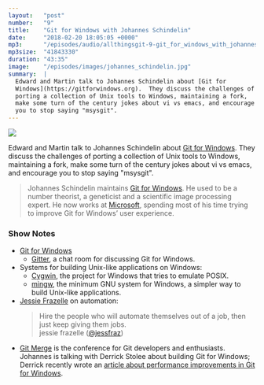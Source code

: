 ```yaml
---
layout:   "post"
number:   "9"
title:    "Git for Windows with Johannes Schindelin"
date:     "2018-02-20 18:05:05 +0000"
mp3:      "/episodes/audio/allthingsgit-9-git_for_windows_with_johannes_schindelin.mp3"
mp3size:  "41843330"
duration: "43:35"
image:    "/episodes/images/johannes_schindelin.jpg"
summary:  |
  Edward and Martin talk to Johannes Schindelin about [Git for
  Windows](https://gitforwindows.org).  They discuss the challenges of
  porting a collection of Unix tools to Windows, maintaining a fork,
  make some turn of the century jokes about vi vs emacs, and encourage
  you to stop saying "msysgit".
---
```


<div id="profile">
    <img src="images/johannes_schindelin.jpg" class="profile_photo">
</div>

Edward and Martin talk to Johannes Schindelin about [Git for
Windows](https://gitforwindows.org).  They discuss the challenges of
porting a collection of Unix tools to Windows, maintaining a fork,
make some turn of the century jokes about vi vs emacs, and encourage
you to stop saying "msysgit".

> Johannes Schindelin maintains [Git for Windows](https://gitforwindows.org/).
> He used to be a number theorist, a geneticist and a scientific image
> processing expert. He now works at
> [Microsoft](https://visualstudio.com/team-services/), spending most of
> his time trying to improve Git for Windows’ user experience.

### Show Notes

* [Git for Windows](https://gitforwindows.org/)
  * [Gitter](https://gitter.im/git-for-windows/home), a chat room for
    discussing Git for Windows.
* Systems for building Unix-like applications on Windows:
  * [Cygwin](https://www.cygwin.com), the project for Windows that tries to
    emulate POSIX.
  * [mingw](http://www.mingw.org), the minimum GNU system for Windows, a
    simpler way to build Unix-like applications.
*  [Jessie Frazelle](https://twitter.com/jessfraz/status/942031487809085440) on automation:
   > Hire the people who will automate themselves out of a job, then just keep giving them jobs.   
   > jessie frazelle ([@jessfraz](https://twitter.com/jessfraz))
* [Git Merge](https://git-merge.com/) is the conference for Git developers and
  enthusiasts.  Johannes is talking with Derrick Stolee about building Git for
  Windows; Derrick recently wrote an [article about performance improvements
  in Git for Windows](https://blogs.msdn.microsoft.com/devops/2018/01/11/microsofts-performance-contributions-to-git-in-2017/).

